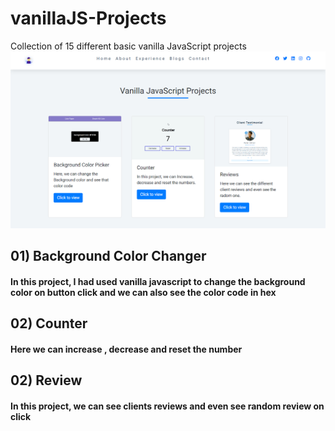# vanillaJS-Projects

Collection of 15 different basic vanilla JavaScript projects
<img src="./img/0.png" alt="main home" />

## 01) Background Color Changer

#### In this project, I had used vanilla javascript to change the background color on button click and we can also see the color code in hex

## 02) Counter

#### Here we can increase , decrease and reset the number

## 02) Review

#### In this project, we can see clients reviews and even see random review on click</p>
